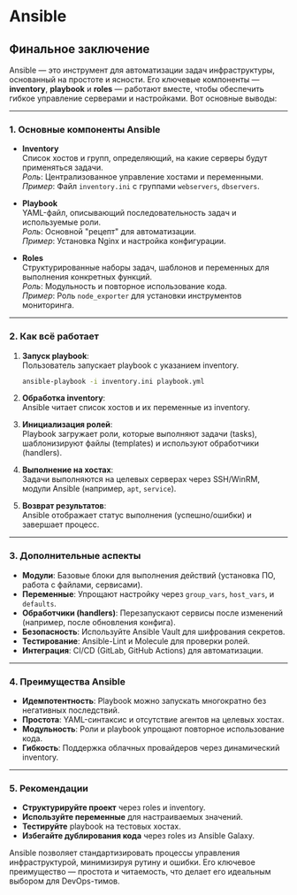 # Ansible
## Финальное заключение

Ansible — это инструмент для автоматизации задач инфраструктуры, основанный на простоте и ясности. Его ключевые компоненты — **inventory**, **playbook** и **roles** — работают вместе, чтобы обеспечить гибкое управление серверами и настройками. Вот основные выводы:

---

### **1. Основные компоненты Ansible**
- **Inventory**  
  Список хостов и групп, определяющий, на какие серверы будут применяться задачи.  
  *Роль*: Централизованное управление хостами и переменными.  
  *Пример*: Файл `inventory.ini` с группами `webservers`, `dbservers`.

- **Playbook**  
  YAML-файл, описывающий последовательность задач и используемые роли.  
  *Роль*: Основной "рецепт" для автоматизации.  
  *Пример*: Установка Nginx и настройка конфигурации.

- **Roles**  
  Структурированные наборы задач, шаблонов и переменных для выполнения конкретных функций.  
  *Роль*: Модульность и повторное использование кода.  
  *Пример*: Роль `node_exporter` для установки инструментов мониторинга.

---

### **2. Как всё работает**
1. **Запуск playbook**:  
   Пользователь запускает playbook с указанием inventory.  
   ```bash
   ansible-playbook -i inventory.ini playbook.yml
   ```

2. **Обработка inventory**:  
   Ansible читает список хостов и их переменные из inventory.

3. **Инициализация ролей**:  
   Playbook загружает роли, которые выполняют задачи (tasks), шаблонизируют файлы (templates) и используют обработчики (handlers).

4. **Выполнение на хостах**:  
   Задачи выполняются на целевых серверах через SSH/WinRM, модули Ansible (например, `apt`, `service`).

5. **Возврат результатов**:  
   Ansible отображает статус выполнения (успешно/ошибки) и завершает процесс.

---

### **3. Дополнительные аспекты**
- **Модули**: Базовые блоки для выполнения действий (установка ПО, работа с файлами, сервисами).  
- **Переменные**: Упрощают настройку через `group_vars`, `host_vars`, и `defaults`.  
- **Обработчики (handlers)**: Перезапускают сервисы после изменений (например, после обновления конфига).  
- **Безопасность**: Используйте Ansible Vault для шифрования секретов.  
- **Тестирование**: Ansible-Lint и Molecule для проверки ролей.  
- **Интеграция**: CI/CD (GitLab, GitHub Actions) для автоматизации.

---

### **4. Преимущества Ansible**
- **Идемпотентность**: Playbook можно запускать многократно без негативных последствий.  
- **Простота**: YAML-синтаксис и отсутствие агентов на целевых хостах.  
- **Модульность**: Роли и playbook упрощают повторное использование кода.  
- **Гибкость**: Поддержка облачных провайдеров через динамический inventory.  

---

### **5. Рекомендации**
- **Структурируйте проект** через roles и inventory.  
- **Используйте переменные** для настраиваемых значений.  
- **Тестируйте** playbook на тестовых хостах.  
- **Избегайте дублирования кода** через roles из Ansible Galaxy.  

Ansible позволяет стандартизировать процессы управления инфраструктурой, минимизируя рутину и ошибки. Его ключевое преимущество — простота и читаемость, что делает его идеальным выбором для DevOps-тимов.
